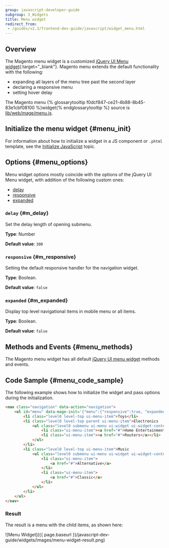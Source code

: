 ```yaml
---
group: javascript-developer-guide
subgroup: 3_Widgets
title: Menu widget
redirect_from:
 - /guides/v2.3/frontend-dev-guide/javascript/widget_menu.html
---
```

## Overview

The Magento menu widget is a customized [jQuery UI Menu widget](http://api.jqueryui.com/menu/){:target="_blank"}. Magento menu extends the default functionality with the following:

-   expanding all layers of the menu tree past the second layer
-   declaring a responsive menu
-   setting hover delay

The Magento menu {% glossarytooltip f0dcf847-ce21-4b88-8b45-83e1cbf08100 %}widget{% endglossarytooltip %} source is [lib/web/mage/menu.js].

## Initialize the menu widget {#menu_init}

For information about how to initialize a widget in a JS component or `.phtml` template, see the [Initialize JavaScript] topic.

## Options {#menu_options}

Menu widget options mostly coincide with the options of the jQuery UI Menu widget, with addition of the following custom ones:
-   [delay](#m_delay)
-   [responsive](#m_responsive)
-   [expanded](#m_expanded)

### `delay` {#m_delay}
Set the delay length of opening submenu.

**Type**: Number

**Default value**: `300`

### `responsive` {#m_responsive}
Setting the default responsive handler for the navigation widget.

**Type**: Boolean.

**Default value**: `false`

### `expanded` {#m_expanded}
Display top level navigational items in mobile menu or all items.

**Type**: Boolean.

**Default value**: `false`

## Methods and Events {#menu_methods}

The Magento menu widget has all default [jQuery UI menu widget] methods and events.


[lib/web/mage/menu.js]: {{site.mage2100url}}lib/web/mage/menu.js
[Initialize JavaScript]: {{page.baseurl}}/javascript-dev-guide/javascript/js_init.html
[jQuery UI menu widget]: http://api.jqueryui.com/menu/

## Code Sample {#menu_code_sample}

The following example shows how to initialize the widget and pass options during the initialization.

```html
<nav class="navigation" data-action="navigation">
    <ul id="menu" data-mage-init='{"menu":{"responsive":true, "expanded":true, "delay": 200, "position":{"my":"left top","at":"left+10 top+30"}}}'>
        <li class="level0 level-top ui-menu-item">Toys</li>
        <li class="level0 level-top parent ui-menu-item">Electronics
            <ul class="level0 submenu ui-menu ui-widget ui-widget-content ui-corner-all">
                <li class="ui-menu-item"><a href="#">Home Entertainment</a></li>
                <li class="ui-menu-item"><a href="#">Routers</a></li>
            </ul>
        </li>
        <li class="level0 level-top ui-menu-item">Music
            <ul class="level0 submenu ui-menu ui-widget ui-widget-content ui-corner-all">
                <li class="ui-menu-item">
                    <a href="#">Alternative</a>
                </li>
                <li class="ui-menu-item">
                    <a href="#">Classic</a>
                </li>
            </ul>
        </li>
    </ul>
</nav>
```

### Result

The result is a menu with the child items, as shown here:

![Menu Widget]({{ page.baseurl }}/javascript-dev-guide/widgets/images/menu-widget-result.png)
